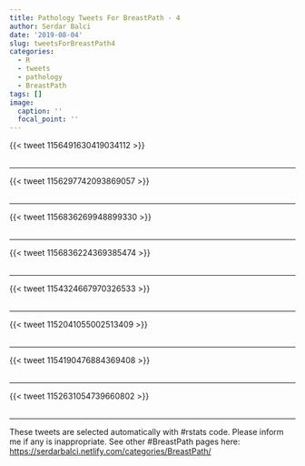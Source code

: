 ```yaml
---
title: Pathology Tweets For BreastPath - 4
author: Serdar Balci
date: '2019-08-04'
slug: tweetsForBreastPath4
categories:
  - R
  - tweets
  - pathology
  - BreastPath
tags: []
image:
  caption: ''
  focal_point: ''
---
```



{{< tweet 1156491630419034112 >}}
<br>
<br>
<hr>
{{< tweet 1156297742093869057 >}}
<br>
<br>
<hr>
{{< tweet 1156836269948899330 >}}
<br>
<br>
<hr>
{{< tweet 1156836224369385474 >}}
<br>
<br>
<hr>
{{< tweet 1154324667970326533 >}}
<br>
<br>
<hr>
{{< tweet 1152041055002513409 >}}
<br>
<br>
<hr>
{{< tweet 1154190476884369408 >}}
<br>
<br>
<hr>
{{< tweet 1152631054739660802 >}}
<br>
<br>
<hr>


These tweets are selected automatically with #rstats code. Please inform me if any is inappropriate.
See other #BreastPath pages here: https://serdarbalci.netlify.com/categories/BreastPath/
